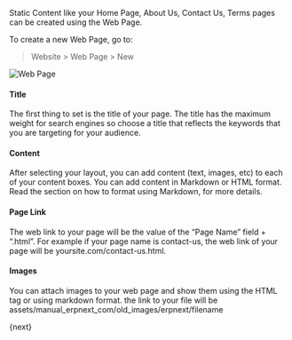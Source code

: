 <p class="lead">Static Content like your Home Page, About Us, Contact Us, Terms pages can be created using the Web Page. </p>

To create a new Web Page, go to:

> Website > Web Page > New

<img class="screenshot" alt="Web Page" src="{{docs_base_url}}/assets/img/website/web-page.png">

#### Title

The first thing to set is the title of your page. The title has the maximum
weight for search engines so choose a title that reflects the keywords that
you are targeting for your audience.

#### Content

After selecting your layout, you can add content (text, images, etc) to each
of your content boxes. You can add content in Markdown or HTML format. Read
the section on how to format using Markdown, for more details.

#### Page Link

The web link to your page will be the value of the “Page Name” field +
“.html”. For example if your page name is contact-us, the web link of your
page will be yoursite.com/contact-us.html.

#### Images

You can attach images to your web page and show them using the  HTML tag or
using markdown format. the link to your file will be assets/manual_erpnext_com/old_images/erpnext/filename

{next}
